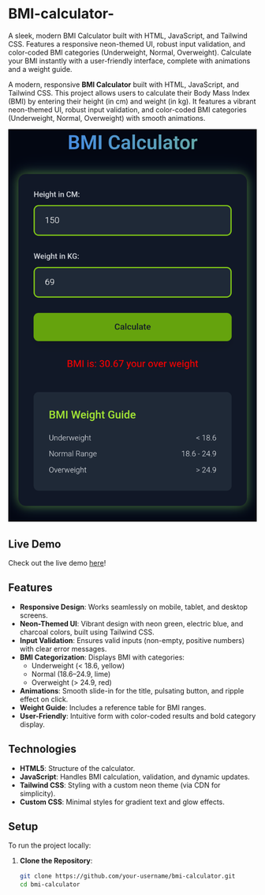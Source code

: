 # BMI-calculator-
A sleek, modern BMI Calculator built with HTML, JavaScript, and Tailwind CSS. Features a responsive neon-themed UI, robust input validation, and color-coded BMI categories (Underweight, Normal, Overweight). Calculate your BMI instantly with a user-friendly interface, complete with animations and a weight guide.

A modern, responsive **BMI Calculator** built with HTML, JavaScript, and Tailwind CSS. This project allows users to calculate their Body Mass Index (BMI) by entering their height (in cm) and weight (in kg). It features a vibrant neon-themed UI, robust input validation, and color-coded BMI categories (Underweight, Normal, Overweight) with smooth animations.

![BMI Calculator Screenshot](screenshot.png)

## Live Demo
Check out the live demo [here](https://your-live-demo-link.com)!

## Features
- **Responsive Design**: Works seamlessly on mobile, tablet, and desktop screens.
- **Neon-Themed UI**: Vibrant design with neon green, electric blue, and charcoal colors, built using Tailwind CSS.
- **Input Validation**: Ensures valid inputs (non-empty, positive numbers) with clear error messages.
- **BMI Categorization**: Displays BMI with categories:
  - Underweight (< 18.6, yellow)
  - Normal (18.6–24.9, lime)
  - Overweight (> 24.9, red)
- **Animations**: Smooth slide-in for the title, pulsating button, and ripple effect on click.
- **Weight Guide**: Includes a reference table for BMI ranges.
- **User-Friendly**: Intuitive form with color-coded results and bold category display.

## Technologies
- **HTML5**: Structure of the calculator.
- **JavaScript**: Handles BMI calculation, validation, and dynamic updates.
- **Tailwind CSS**: Styling with a custom neon theme (via CDN for simplicity).
- **Custom CSS**: Minimal styles for gradient text and glow effects.

## Setup
To run the project locally:

1. **Clone the Repository**:
   ```bash
   git clone https://github.com/your-username/bmi-calculator.git
   cd bmi-calculator

